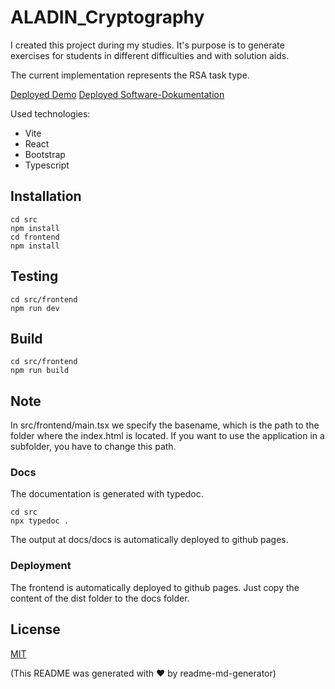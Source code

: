 # ALADIN_Cryptography

I created this project during my studies.
It's purpose is to generate exercises for students in different difficulties and with solution aids.

The current implementation represents the RSA task type.

[Deployed Demo](https://a-schulz.github.io/ALADIN_Cryptography/)
[Deployed Software-Dokumentation](https://a-schulz.github.io/ALADIN_Cryptography/docs/)

Used technologies:
* Vite
* React
* Bootstrap
* Typescript

## Installation

```
cd src
npm install
cd frontend
npm install
```

## Testing

```
cd src/frontend
npm run dev
```

## Build

```
cd src/frontend
npm run build
```

## Note
In src/frontend/main.tsx we specify the basename, which is the path to the folder where the index.html is located.
If you want to use the application in a subfolder, you have to change this path.

### Docs
The documentation is generated with typedoc.
```
cd src
npx typedoc .
```
The output at docs/docs is automatically deployed to github pages.

### Deployment
The frontend is automatically deployed to github pages.
Just copy the content of the dist folder to the docs folder.

## License
[MIT](https://choosealicense.com/licenses/mit/)

(This README was generated with ❤️ by readme-md-generator)
